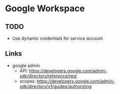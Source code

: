 # Google Workspace

## TODO

- Use dynamic credentials for service account

## Links

- google admin
    - API: https://developers.google.com/admin-sdk/directory/reference/rest
    - scopes: https://developers.google.com/admin-sdk/directory/v1/guides/authorizing
